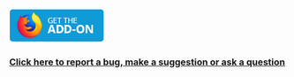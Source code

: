 [![](https://raw.githubusercontent.com/igorlogius/igorlogius/main/geFxAddon.png)](https://addons.mozilla.org/firefox/addon/detach-same-container-tabs/)

### [Click here to report a bug, make a suggestion or ask a question](https://github.com/igorlogius/igorlogius/issues/new/choose)

